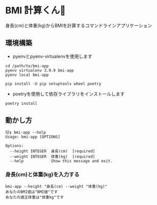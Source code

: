 # BMI 計算くん🐶

身長(cm)と体重(kg)からBMIを計算するコマンドラインアプリケーション

## 環境構築

- pyenvとpyenv-virtualenvを使用します

```shell!
cd /path/to/bmi-app
pyenv virtualenv 3.9.9 bmi-app
pyenv local bmi-app

pip install -U pip setuptools wheel poetry
```
- poetryを使用して依存ライブラリをインストールします

```shell
poetry install
```

## 動かし方
```shell
🐱❯ bmi-app --help
Usage: bmi-app [OPTIONS]

Options:
  --height INTEGER  身長(cm)  [required]
  --weight INTEGER  体重(kg)  [required]
  --help            Show this message and exit.
```

### 身長(cm)と体重(kg)を入力する

```shell
bmi-app --height "身長(cm) --weight "体重(kg)"
あなたのBMI値は"BMI値"です
あなたの適正体重は"体重kg"です
```
